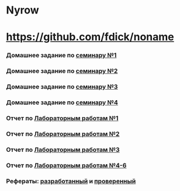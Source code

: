# Nyrow
# https://github.com/fdick/noname

### Домашнее задание по [семинару №1](https://github.com/stankin/design-part-1/wiki/sem1)

### Домашнее задание по [семинару №2](https://github.com/stankin/design-part-1/wiki/sem2)

### Домашнее задание по [семинару №3](https://github.com/fdick/noname/wiki/Seminar---%233)

### Домашнее задание по [семинару №4](https://github.com/stankin/design-part-1/wiki/sem4)

### Отчет по [Лабораторным работам №1](https://github.com/fdick/noname/wiki/Laboratory---%231)
### Отчет по [Лабораторным работам №2](https://github.com/fdick/noname/wiki/Laboratory---%231)
### Отчет по [Лабораторным работам №3](https://github.com/fdick/noname/wiki/Laboratory---%231)

### Отчет по [Лабораторным работам №4-6]()

### Рефераты: [разработанный]() и [проверенный]()
